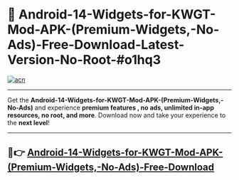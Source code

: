 # 🚀 Android-14-Widgets-for-KWGT-Mod-APK-(Premium-Widgets,-No-Ads)-Free-Download-Latest-Version-No-Root-#o1hq3

[![acn](https://i.imgur.com/BIQs5tu.png)](https://hapymods.com?title=Android+14+Widgets+for+KWGT+Mod+APK+(Premium+Widgets,+No+Ads)&ref=o1hq3)

---

Get the **Android-14-Widgets-for-KWGT-Mod-APK-(Premium-Widgets,-No-Ads)** and experience **premium features , no ads, unlimited in-app resources, no root, and more**. Download now and take your experience to the **next level**!

---

## 🤖👉 [Android-14-Widgets-for-KWGT-Mod-APK-(Premium-Widgets,-No-Ads)-Free-Download](https://hapymods.com?title=Android+14+Widgets+for+KWGT+Mod+APK+(Premium+Widgets,+No+Ads)&ref=o1hq3)